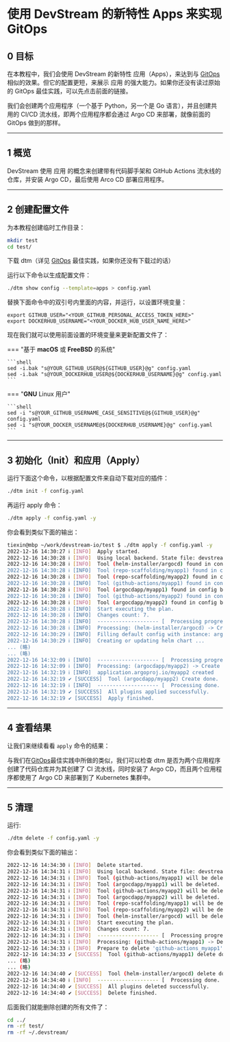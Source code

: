 # 使用 DevStream 的新特性 Apps 来实现 GitOps

## 0 目标

在本教程中，我们会使用 DevStream 的新特性 应用（Apps），来达到与 [GitOps](2-gitops-tools.zh.md) 相似的效果。但它的配置更短，来展示 应用 的强大能力。如果你还没有读过原始的 GitOps 最佳实践，可以先点击前面的链接。

我们会创建两个应用程序（一个基于 Python，另一个是 Go 语言），并且创建共用的 CI/CD 流水线，即两个应用程序都会通过 Argo CD 来部署，就像前面的 GitOps 做到的那样。

---

## 1 概览

DevStream 使用 应用 的概念来创建带有代码脚手架和 GitHub Actions 流水线的仓库，并安装 Argo CD，最后使用 Arco CD 部署应用程序。

---

## 2 创建配置文件

为本教程创建临时工作目录：

```bash
mkdir test
cd test/
```

下载 dtm（详见 [GitOps](./2-gitops-tools.zh.md) 最佳实践，如果你还没有下载过的话）

运行以下命令以生成配置文件：

```bash
./dtm show config --template=apps > config.yaml
```

替换下面命令中的双引号内里面的内容，并运行，以设置环境变量：

```shell
export GITHUB_USER="<YOUR_GITHUB_PERSONAL_ACCESS_TOKEN_HERE>"
export DOCKERHUB_USERNAME="<YOUR_DOCKER_HUB_USER_NAME_HERE>"
```

现在我们就可以使用前面设置的环境变量来更新配置文件了：

===  "基于 **macOS** 或 **FreeBSD** 的系统"

    ```shell
    sed -i.bak "s@YOUR_GITHUB_USER@${GITHUB_USER}@g" config.yaml
    sed -i.bak "s@YOUR_DOCKERHUB_USER@${DOCKERHUB_USERNAME}@g" config.yaml
    ```

=== "**GNU** Linux 用户"

    ```shell
    sed -i "s@YOUR_GITHUB_USERNAME_CASE_SENSITIVE@${GITHUB_USER}@g" config.yaml
    sed -i "s@YOUR_DOCKER_USERNAME@${DOCKERHUB_USERNAME}@g" config.yaml
    ```

---

## 3 初始化（Init）和应用（Apply）

运行下面这个命令，以根据配置文件来自动下载对应的插件：

```bash
./dtm init -f config.yaml
```

再运行 apply 命令：

```bash
./dtm apply -f config.yaml -y
```

你会看到类似下面的输出：

```bash
tiexin@mbp ~/work/devstream-io/test $ ./dtm apply -f config.yaml -y
2022-12-16 14:30:27 ℹ [INFO]  Apply started.
2022-12-16 14:30:28 ℹ [INFO]  Using local backend. State file: devstream.state.
2022-12-16 14:30:28 ℹ [INFO]  Tool (helm-installer/argocd) found in config but doesn't exist in the state, will be created.
2022-12-16 14:30:28 ℹ [INFO]  Tool (repo-scaffolding/myapp1) found in config but doesn't exist in the state, will be created.
2022-12-16 14:30:28 ℹ [INFO]  Tool (repo-scaffolding/myapp2) found in config but doesn't exist in the state, will be created.
2022-12-16 14:30:28 ℹ [INFO]  Tool (github-actions/myapp1) found in config but doesn't exist in the state, will be created.
2022-12-16 14:30:28 ℹ [INFO]  Tool (argocdapp/myapp1) found in config but doesn't exist in the state, will be created.
2022-12-16 14:30:28 ℹ [INFO]  Tool (github-actions/myapp2) found in config but doesn't exist in the state, will be created.
2022-12-16 14:30:28 ℹ [INFO]  Tool (argocdapp/myapp2) found in config but doesn't exist in the state, will be created.
2022-12-16 14:30:28 ℹ [INFO]  Start executing the plan.
2022-12-16 14:30:28 ℹ [INFO]  Changes count: 7.
2022-12-16 14:30:28 ℹ [INFO]  -------------------- [  Processing progress: 1/7.  ] --------------------
2022-12-16 14:30:28 ℹ [INFO]  Processing: (helm-installer/argocd) -> Create ...
2022-12-16 14:30:29 ℹ [INFO]  Filling default config with instance: argocd.
2022-12-16 14:30:29 ℹ [INFO]  Creating or updating helm chart ...
... (略)
... (略)
2022-12-16 14:32:09 ℹ [INFO]  -------------------- [  Processing progress: 7/7.  ] --------------------
2022-12-16 14:32:09 ℹ [INFO]  Processing: (argocdapp/myapp2) -> Create ...
2022-12-16 14:32:19 ℹ [INFO]  application.argoproj.io/myapp2 created
2022-12-16 14:32:19 ✔ [SUCCESS]  Tool (argocdapp/myapp2) Create done.
2022-12-16 14:32:19 ℹ [INFO]  -------------------- [  Processing done.  ] --------------------
2022-12-16 14:32:19 ✔ [SUCCESS]  All plugins applied successfully.
2022-12-16 14:32:19 ✔ [SUCCESS]  Apply finished.
```

---

## 4 查看结果

让我们来继续看看 `apply` 命令的结果：

与我们在[GitOps](./2-gitops-tools.zh.md)最佳实践中所做的类似，我们可以检查 dtm 是否为两个应用程序创建了代码仓库并为其创建了 CI 流水线，同时安装了 Argo CD，而且两个应用程序都使用了 Argo CD 来部署到了 Kubernetes 集群中。

---

## 5 清理

运行:

```bash
./dtm delete -f config.yaml -y
```

你会看到类似下面的输出：

```bash
2022-12-16 14:34:30 ℹ [INFO]  Delete started.
2022-12-16 14:34:31 ℹ [INFO]  Using local backend. State file: devstream.state.
2022-12-16 14:34:31 ℹ [INFO]  Tool (github-actions/myapp1) will be deleted.
2022-12-16 14:34:31 ℹ [INFO]  Tool (argocdapp/myapp1) will be deleted.
2022-12-16 14:34:31 ℹ [INFO]  Tool (github-actions/myapp2) will be deleted.
2022-12-16 14:34:31 ℹ [INFO]  Tool (argocdapp/myapp2) will be deleted.
2022-12-16 14:34:31 ℹ [INFO]  Tool (repo-scaffolding/myapp1) will be deleted.
2022-12-16 14:34:31 ℹ [INFO]  Tool (repo-scaffolding/myapp2) will be deleted.
2022-12-16 14:34:31 ℹ [INFO]  Tool (helm-installer/argocd) will be deleted.
2022-12-16 14:34:31 ℹ [INFO]  Start executing the plan.
2022-12-16 14:34:31 ℹ [INFO]  Changes count: 7.
2022-12-16 14:34:31 ℹ [INFO]  -------------------- [  Processing progress: 1/7.  ] --------------------
2022-12-16 14:34:31 ℹ [INFO]  Processing: (github-actions/myapp1) -> Delete ...
2022-12-16 14:34:33 ℹ [INFO]  Prepare to delete 'github-actions_myapp1' from States.
2022-12-16 14:34:33 ✔ [SUCCESS]  Tool (github-actions/myapp1) delete done.
... (略)
... (略)
2022-12-16 14:34:40 ✔ [SUCCESS]  Tool (helm-installer/argocd) delete done.
2022-12-16 14:34:40 ℹ [INFO]  -------------------- [  Processing done.  ] --------------------
2022-12-16 14:34:40 ✔ [SUCCESS]  All plugins deleted successfully.
2022-12-16 14:34:40 ✔ [SUCCESS]  Delete finished.
```

后面我们就能删除创建的所有文件了：

```bash
cd ../
rm -rf test/
rm -rf ~/.devstream/
```
